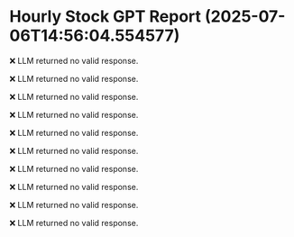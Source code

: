 # Hourly Stock GPT Report (2025-07-06T14:56:04.554577)

❌ LLM returned no valid response.

❌ LLM returned no valid response.

❌ LLM returned no valid response.

❌ LLM returned no valid response.

❌ LLM returned no valid response.

❌ LLM returned no valid response.

❌ LLM returned no valid response.

❌ LLM returned no valid response.

❌ LLM returned no valid response.

❌ LLM returned no valid response.